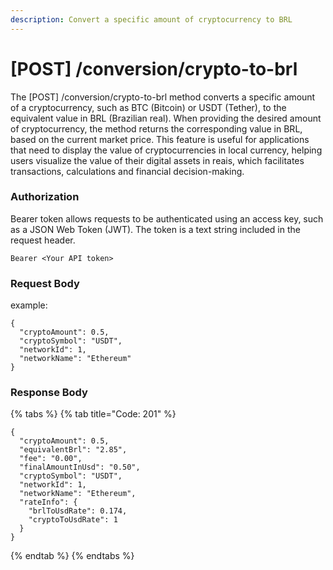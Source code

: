 ```yaml
---
description: Convert a specific amount of cryptocurrency to BRL
---
```


# \[POST] /conversion/crypto-to-brl

The \[POST] /conversion/crypto-to-brl method converts a specific amount of a cryptocurrency, such as BTC (Bitcoin) or USDT (Tether), to the equivalent value in BRL (Brazilian real). When providing the desired amount of cryptocurrency, the method returns the corresponding value in BRL, based on the current market price. This feature is useful for applications that need to display the value of cryptocurrencies in local currency, helping users visualize the value of their digital assets in reais, which facilitates transactions, calculations and financial decision-making.

### Authorization

Bearer token allows requests to be authenticated using an access key, such as a JSON Web Token (JWT). The token is a text string included in the request header.

```
Bearer <Your API token>
```

### Request Body

example:

```
{
  "cryptoAmount": 0.5,
  "cryptoSymbol": "USDT",
  "networkId": 1,
  "networkName": "Ethereum"
}
```

### Response Body

{% tabs %}
{% tab title="Code: 201" %}
```
{
  "cryptoAmount": 0.5,
  "equivalentBrl": "2.85",
  "fee": "0.00",
  "finalAmountInUsd": "0.50",
  "cryptoSymbol": "USDT",
  "networkId": 1,
  "networkName": "Ethereum",
  "rateInfo": {
    "brlToUsdRate": 0.174,
    "cryptoToUsdRate": 1
  }
}
```
{% endtab %}
{% endtabs %}
